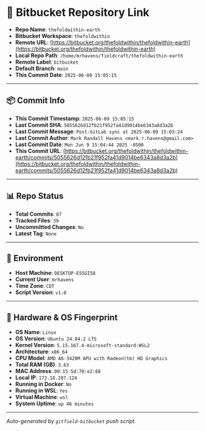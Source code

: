 # 🔗 Bitbucket Repository Link

- **Repo Name**: `thefoldwithin-earth`
- **Bitbucket Workspace**: `thefoldwithin`
- **Remote URL**: [https://bitbucket.org/thefoldwithin/thefoldwithin-earth](https://bitbucket.org/thefoldwithin/thefoldwithin-earth)
- **Local Repo Path**: `/home/mrhavens/fieldcraft/thefoldwithin-earth`
- **Remote Label**: `bitbucket`
- **Default Branch**: `main`
- **This Commit Date**: `2025-06-09 15:05:15`

---

## 📦 Commit Info

- **This Commit Timestamp**: `2025-06-09 15:05:15`
- **Last Commit SHA**: `5055626d12fb21f952fa41d9014be6343a8d3a2b`
- **Last Commit Message**: `Post-GitLab sync at 2025-06-09 15:03:24`
- **Last Commit Author**: `Mark Randall Havens <mark.r.havens@gmail.com>`
- **Last Commit Date**: `Mon Jun 9 15:04:44 2025 -0500`
- **This Commit URL**: [https://bitbucket.org/thefoldwithin/thefoldwithin-earth/commits/5055626d12fb21f952fa41d9014be6343a8d3a2b](https://bitbucket.org/thefoldwithin/thefoldwithin-earth/commits/5055626d12fb21f952fa41d9014be6343a8d3a2b)

---

## 📊 Repo Status

- **Total Commits**: `87`
- **Tracked Files**: `39`
- **Uncommitted Changes**: `No`
- **Latest Tag**: `None`

---

## 🧭 Environment

- **Host Machine**: `DESKTOP-E5SGI58`
- **Current User**: `mrhavens`
- **Time Zone**: `CDT`
- **Script Version**: `v1.0`

---

## 🧬 Hardware & OS Fingerprint

- **OS Name**: `Linux`
- **OS Version**: `Ubuntu 24.04.2 LTS`
- **Kernel Version**: `5.15.167.4-microsoft-standard-WSL2`
- **Architecture**: `x86_64`
- **CPU Model**: `AMD A6-3420M APU with Radeon(tm) HD Graphics`
- **Total RAM (GB)**: `3.63`
- **MAC Address**: `00:15:5d:70:e2:68`
- **Local IP**: `172.18.207.124`
- **Running in Docker**: `No`
- **Running in WSL**: `Yes`
- **Virtual Machine**: `wsl`
- **System Uptime**: `up 46 minutes`

---

_Auto-generated by `gitfield-bitbucket` push script._
